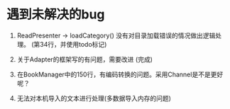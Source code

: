 # 遇到未解决的bug

1. ReadPresenter -> loadCategory() 没有对目录加载错误的情况做出逻辑处理。
   (第34行，并使用todo标记)

2. 关于Adapter的框架写的有问题，需要改进 (完成)

3. 在BookManager中的150行，有编码转换的问题。采用Channel是不是更好呢？

4. 无法对本机导入的文本进行处理(多数据导入内存的问题)